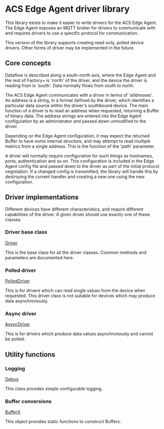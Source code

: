 # ACS Edge Agent driver library

This library exists to make it easier to write drivers for the ACS Edge
Agent. The Edge Agent exposes an MQTT broker for drivers to communicate
with and requires drivers to use a specific protocol for communication.

This version of the library supports creating read-only, polled device
drivers. Other forms of driver may be implemented in the future.

## Core concepts

Dataflow is described along a south-north axis, where the Edge Agent and
the rest of Factory+ is 'north' of the driver, and the device the driver
is reading from is 'south'. Data normally flows from south to north.

The ACS Edge Agent communicates with a driver in terms of 'addresses'.
An address is a string, in a format defined by the driver, which
identifies a particular data source within the driver's southbound
device. The main function of a driver is to read an address when
requested, returning a Buffer of binary data. The address strings are
entered into the Edge Agent configuration by an administrator and passed
down unmodified to the driver.

Depending on the Edge Agent configuration, it may expect the returned
Buffer to have some internal structure, and may attempt to read multiple
metrics from a single address. This is the function of the 'path'
parameter.

A driver will normally require configuration for such things as
hostnames, ports, authentication and so on. This configuration is
included in the Edge Agent config file and passed down to the driver as
part of the initial protocol negotiation. If a changed config is
transmitted, the library will handle this by destroying the current
handler and creating a new one using the new configuration.

## Driver implementations

Different devices have different characteristics, and require different
capabilities of the driver. A given driver should use exactly one of
these classes.

### Driver base class

[Driver](./docs/driver.md)

This is the base class for all the driver classes. Common methods and
parameters are documented here.

### Polled driver

[PolledDriver](./docs/polled.md)

This is for drivers which can read single values from the device when
requested. This driver class is not suitable for devices which may
produce data asynchronously.

### Async driver

[AsyncDriver](./docs/async.md)

This is for drivers which produce data values asynchronously and cannot
be polled.

## Utility functions

### Logging

[Debug](./docs/debug.md)

This class provides simple configurable logging.

### Buffer conversions

[BufferX](./docs/bufferx.md)

This object provides static functions to construct Buffers.
